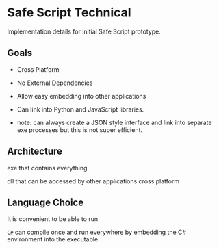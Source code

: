 # Safe Script Technical

Implementation details for initial Safe Script prototype.

## Goals

- Cross Platform
- No External Dependencies
- Allow easy embedding into other applications

- Can link into Python and JavaScript libraries.
- note: can always create a JSON style interface and link into separate exe processes but this is not super efficient.

## Architecture

exe that contains everything

dll that can be accessed by other applications cross platform

## Language Choice


It is convenient to be able to run 



`C#` can compile once and run everywhere by embedding the C# environment into the executable. 
